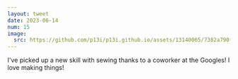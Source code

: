 ```yaml
---
layout: tweet
date: 2023-06-14
num: 15
image:
  src: https://github.com/p13i/p13i.github.io/assets/13140065/7382a790-bb29-4a8a-a71d-3179091457b3
---
```


I've picked up a new skill with sewing thanks to a coworker at the Googles! I love making things!
